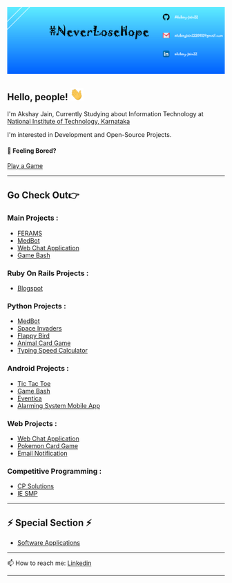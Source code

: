 ![Header](https://github.com/Akshay-jain22/Akshay-jain22/blob/main/Banner.png)

## Hello, people! <img src="https://github.com/Akshay-jain22/Akshay-jain22/blob/main/wave.gif" width="30px">

I'm Akshay Jain, Currently Studying about Information Technology at [National Institute of Technology, Karnataka](https://www.nitk.ac.in/)

I'm interested in Development and Open-Source Projects.


#### 🤔 Feeling Bored?
[Play a Game](https://akshay-jain22.github.io/Pokemon-Card-Game/)

---

## Go Check Out👉

### Main Projects :
- [FERAMS](https://github.com/Akshay-jain22/FERAMS)
- [MedBot](https://github.com/Akshay-jain22/MedBot)
- [Web Chat Application](https://github.com/Akshay-jain22/WebChat-Application)
- [Game Bash](https://github.com/Akshay-jain22/Game_Bash)

### Ruby On Rails Projects :
- [Blogspot](https://github.com/Akshay-jain22/Blogspot)

### Python Projects :
- [MedBot](https://github.com/Akshay-jain22/MedBot)
- [Space Invaders](https://github.com/Akshay-jain22/Space_Invaders)
- [Flappy Bird](https://github.com/Akshay-jain22/Flappy-Bird)
- [Animal Card Game](https://github.com/Akshay-jain22/Animal-Card-Game)
- [Typing Speed Calculator](https://github.com/Akshay-jain22/Typing_Speed_Calculator)

### Android Projects :
- [Tic Tac Toe](https://github.com/Akshay-jain22/Tic_Tac_Toe)
- [Game Bash](https://github.com/Akshay-jain22/Game_Bash)
- [Eventica](https://github.com/Akshay-jain22/Eventica)
- [Alarming System Mobile App](https://github.com/Akshay-jain22/Alarming_System_Mobile_App)

### Web Projects :
- [Web Chat Application](https://github.com/Akshay-jain22/WebChat-Application)
- [Pokemon Card Game](https://github.com/Akshay-jain22/Pokemon-Card-Game)
- [Email Notification](https://github.com/Akshay-jain22/Email_Notification)

### Competitive Programming :
- [CP Solutions](https://github.com/Akshay-jain22/Competitive-Programming)
- [IE SMP](https://github.com/Akshay-jain22/IE-SMP)

---

## ⚡ Special Section ⚡
- [Software Applications](https://github.com/Akshay-jain22/Software-Applications)

---

📫 How to reach me: 
[Linkedin](https://www.linkedin.com/in/akshay-jain-5b1a991a0/)

---

<!--
**Akshay-jain22/Akshay-jain22** is a ✨ _special_ ✨ repository because its `README.md` (this file) appears on your GitHub profile.

Here are some ideas to get you started:

- 🔭 I’m currently working on ...
- 🌱 I’m currently learning ...
- 👯 I’m looking to collaborate on ...
- 🤔 I’m looking for help with ...
- 💬 Ask me about ...
- 📫 How to reach me: ...
- 😄 Pronouns: ...
- ⚡ Fun fact: ...
-->
